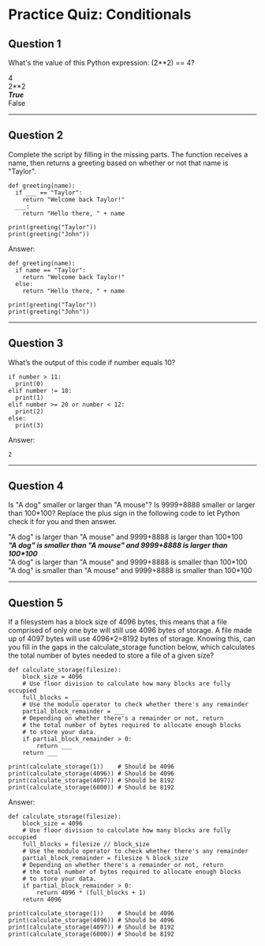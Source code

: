 # Practice Quiz: Conditionals


## Question 1

What's the value of this Python expression: (2**2) == 4?

4&nbsp;  
2**2&nbsp;  
_**True**_&nbsp;  
False&nbsp;  

***
## Question 2

Complete the script by filling in the missing parts. The function receives a name, then returns a greeting based on whether or not that name is "Taylor".

```
def greeting(name):
  if ___ == "Taylor":
    return "Welcome back Taylor!"
  ___:
    return "Hello there, " + name

print(greeting("Taylor"))
print(greeting("John"))
```
Answer:
```
def greeting(name):
  if name == "Taylor":
    return "Welcome back Taylor!"
  else:
    return "Hello there, " + name

print(greeting("Taylor"))
print(greeting("John"))
```
***
## Question 3

What’s the output of this code if number equals 10?

```
if number > 11: 
  print(0)
elif number != 10:
  print(1)
elif number >= 20 or number < 12:
  print(2)
else:
  print(3)
```
Answer:
```
2
```
***
## Question 4

Is "A dog" smaller or larger than "A mouse"? Is 9999+8888 smaller or larger than 100*100? 
Replace the plus sign in the following code to let Python check it for you and then answer.

"A dog" is larger than "A mouse" and 9999+8888 is larger than 100\*100&nbsp;  
<i><b>"A dog" is smaller than "A mouse" and 9999+8888 is larger than 100*100</b></i>&nbsp;  
"A dog" is larger than "A mouse" and 9999+8888 is smaller than 100\*100&nbsp;  
"A dog" is smaller than "A mouse" and 9999+8888 is smaller than 100\*100&nbsp;  

***
## Question 5

If a filesystem has a block size of 4096 bytes, this means that a file comprised of only one byte will still use 4096 bytes of storage. 
A file made up of 4097 bytes will use 4096*2=8192 bytes of storage. 
Knowing this, can you fill in the gaps in the calculate_storage function below, which calculates the total number of bytes needed to store a file of a given size?

```
def calculate_storage(filesize):
    block_size = 4096
    # Use floor division to calculate how many blocks are fully occupied
    full_blocks = ___
    # Use the modulo operator to check whether there's any remainder
    partial_block_remainder = ___
    # Depending on whether there's a remainder or not, return
    # the total number of bytes required to allocate enough blocks
    # to store your data.
    if partial_block_remainder > 0:
        return ___
    return ___

print(calculate_storage(1))    # Should be 4096
print(calculate_storage(4096)) # Should be 4096
print(calculate_storage(4097)) # Should be 8192
print(calculate_storage(6000)) # Should be 8192
```

Answer:
```
def calculate_storage(filesize):
    block_size = 4096
    # Use floor division to calculate how many blocks are fully occupied
    full_blocks = filesize // block_size
    # Use the modulo operator to check whether there's any remainder
    partial_block_remainder = filesize % block_size
    # Depending on whether there's a remainder or not, return
    # the total number of bytes required to allocate enough blocks
    # to store your data.
    if partial_block_remainder > 0:
        return 4096 * (full_blocks + 1)
    return 4096

print(calculate_storage(1))    # Should be 4096
print(calculate_storage(4096)) # Should be 4096
print(calculate_storage(4097)) # Should be 8192
print(calculate_storage(6000)) # Should be 8192
```